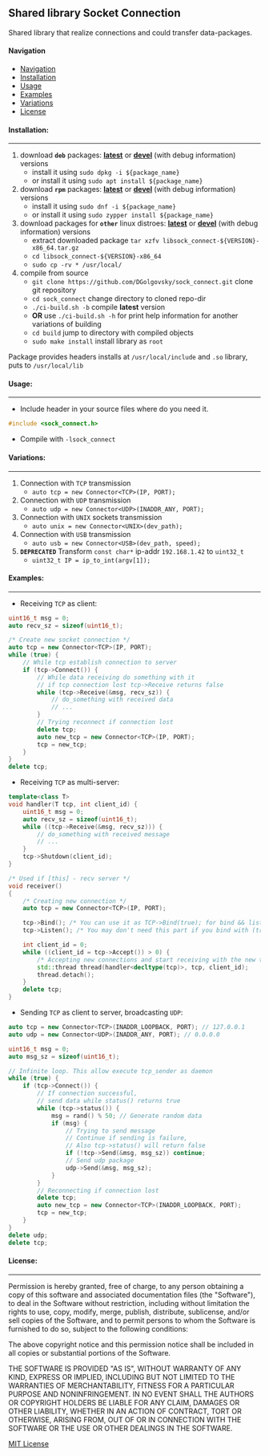 ## Shared library Socket Connection

Shared library that realize connections and could transfer data-packages.

#### Navigation

- [Navigation](#navigation)
- [Installation](#installation)
- [Usage](#usage)
- [Examples](#examples)
- [Variations](#variations)
- [License](#license)

#### Installation:

---
1. download **`deb`** packages: [**latest**](https://github.com/DGolgovsky/sock_connect/raw/master/packages/build/libsock_connect-0.5-1-x86_64.deb "Latest stable package")
or [**devel**](https://github.com/DGolgovsky/sock_connect/raw/master/packages/debug/libsock_connect-0.5-1-x86_64.deb "Debug package") (with debug information) versions
    * install it using `sudo dpkg -i ${package_name}`
    * or install it using `sudo apt install ${package_name}` 
2. download **`rpm`** packages: [**latest**](https://github.com/DGolgovsky/sock_connect/raw/master/packages/build/libsock_connect-0.5-1-x86_64.rpm "Latest stable package")
or [**devel**](https://github.com/DGolgovsky/sock_connect/raw/master/packages/debug/libsock_connect-0.5-1-x86_64.rpm "Debug package") (with debug information) versions
    * install it using `sudo dnf -i ${package_name}`
    * or install it using `sudo zypper install ${package_name}` 
3. download packages for **`other`** linux distroes: [**latest**](https://github.com/DGolgovsky/sock_connect/raw/master/packages/build/libsock_connect-0.5-1-x86_64.tar.gz "Latest stable package")
or [**devel**](https://github.com/DGolgovsky/sock_connect/raw/master/packages/debug/libsock_connect-0.5-1-x86_64.tar.gz "Debug package") (with debug information) versions
    * extract downloaded package `tar xzfv libsock_connect-${VERSION}-x86_64.tar.gz`
    * `cd libsock_connect-${VERSION}-x86_64`
    * `sudo cp -rv * /usr/local/`
4. compile from source
    * `git clone https://github.com/DGolgovsky/sock_connect.git` clone git repository 
    * `cd sock_connect` change directory to cloned repo-dir
    * `./ci-build.sh -b` compile **latest** version
    * **OR** use `./ci-build.sh -h` for print help information for another variations of building
    * `cd build` jump to directory with compiled objects
    * `sudo make install` install library as `root`

Package provides headers installs at `/usr/local/include` and `.so` library, puts to `/usr/local/lib`

#### Usage:

---
* Include header in your source files where do you need it.

```cpp
#include <sock_connect.h>
```

* Compile with `-lsock_connect` 

#### Variations:

---
1. Connection with `TCP` transmission
    * `auto tcp = new Connector<TCP>(IP, PORT);`
2. Connection with `UDP` transmission
    * `auto udp = new Connector<UDP>(INADDR_ANY, PORT);`
3. Connection with `UNIX` sockets transmission
    * `auto unix = new Connector<UNIX>(dev_path);`
4. Connection with `USB` transmission
    * `auto usb = new Connector<USB>(dev_path, speed);`
5. **`DEPRECATED`** Transform `const char*` ip-addr `192.168.1.42` to `uint32_t`
    * `uint32_t IP = ip_to_int(argv[1]);`

#### Examples:

---
* Receiving `TCP` as client:

```cpp
uint16_t msg = 0;
auto recv_sz = sizeof(uint16_t);

/* Create new socket connection */
auto tcp = new Connector<TCP>(IP, PORT);
while (true) {
    // While tcp establish connection to server
    if (tcp->Connect()) {
        // While data receiving do something with it
        // if tcp connection lost tcp->Receive returns false
        while (tcp->Receive(&msg, recv_sz)) {
            // do_something with received data
            // ...
        }
        // Trying reconnect if connection lost
        delete tcp;
        auto new_tcp = new Connector<TCP>(IP, PORT);
        tcp = new_tcp;
    }
}
delete tcp;
```

* Receiving `TCP` as multi-server:

```cpp
template<class T>
void handler(T tcp, int client_id) {
    uint16_t msg = 0;
    auto recv_sz = sizeof(uint16_t);
    while ((tcp->Receive(&msg, recv_sz))) {
        // do_something with received message
        // ...
    }
    tcp->Shutdown(client_id);
}

/* Used if [this] - recv server */
void receiver()
{
    /* Creating new connection */
    auto tcp = new Connector<TCP>(IP, PORT);

    tcp->Bind(); /* You can use it as TCP->Bind(true); for bind && listen */
    tcp->Listen(); /* You may don't need this part if you bind with (true) option */

    int client_id = 0;
    while ((client_id = tcp->Accept()) > 0) {
        /* Accepting new connections and start receiving with the new thread */
        std::thread thread(handler<decltype(tcp)>, tcp, client_id);
        thread.detach();
    }
    delete tcp;
}
```

* Sending `TCP` as client to server, broadcasting `UDP`:

```cpp
auto tcp = new Connector<TCP>(INADDR_LOOPBACK, PORT); // 127.0.0.1
auto udp = new Connector<UDP>(INADDR_ANY, PORT); // 0.0.0.0

uint16_t msg = 0;
auto msg_sz = sizeof(uint16_t);

// Infinite loop. This allow execute tcp_sender as daemon
while (true) {
    if (tcp->Connect()) {
        // If connection successful,
        // send data while status() returns true
        while (tcp->status()) {
            msg = rand() % 50; // Generate random data
            if (msg) {
                // Trying to send message
                // Continue if sending is failure,
                // Also tcp->status() will return false
                if (!tcp->Send(&msg, msg_sz)) continue;
                // Send udp package
                udp->Send(&msg, msg_sz);                
            }
        }
        // Reconnecting if connection lost
        delete tcp;
        auto new_tcp = new Connector<TCP>(INADDR_LOOPBACK, PORT);
        tcp = new_tcp;
    }
}
delete udp;
delete tcp;
```

#### License:

---
Permission is hereby granted, free of charge, to any person obtaining a copy
of this software and associated documentation files (the "Software"), to deal
in the Software without restriction, including without limitation the rights
to use, copy, modify, merge, publish, distribute, sublicense, and/or sell
copies of the Software, and to permit persons to whom the Software is
furnished to do so, subject to the following conditions:

The above copyright notice and this permission notice shall be included in all
copies or substantial portions of the Software.

THE SOFTWARE IS PROVIDED "AS IS", WITHOUT WARRANTY OF ANY KIND, EXPRESS OR
IMPLIED, INCLUDING BUT NOT LIMITED TO THE WARRANTIES OF MERCHANTABILITY,
FITNESS FOR A PARTICULAR PURPOSE AND NONINFRINGEMENT. IN NO EVENT SHALL THE
AUTHORS OR COPYRIGHT HOLDERS BE LIABLE FOR ANY CLAIM, DAMAGES OR OTHER
LIABILITY, WHETHER IN AN ACTION OF CONTRACT, TORT OR OTHERWISE, ARISING FROM,
OUT OF OR IN CONNECTION WITH THE SOFTWARE OR THE USE OR OTHER DEALINGS IN THE
SOFTWARE.

[MIT License](../blob/master/LICENSE)
